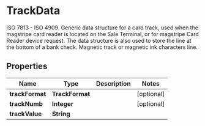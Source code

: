 

# TrackData

ISO 7813 - ISO 4909.  Generic data structure for a card track, used when the magstripe card reader is located on the Sale Terminal, or for magstripe Card Reader device request. The data structure is also used to store the line at the bottom of a bank check. Magnetic track or magnetic ink characters line.

## Properties

| Name | Type | Description | Notes |
|------------ | ------------- | ------------- | -------------|
|**trackFormat** | **TrackFormat** |  |  [optional] |
|**trackNumb** | **Integer** |  |  [optional] |
|**trackValue** | **String** |  |  |



